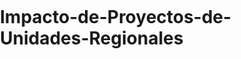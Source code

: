 # Impacto-de-Proyectos-de-Unidades-Regionales
<!doctype html>
<html lang="en">
    <head>
        <meta charset="utf-8">
        <meta http-equiv="X-UA-Compatible" content="IE=edge">
        <meta name="viewport" content="initial-scale=1,user-scalable=no,maximum-scale=1,width=device-width">
        <meta name="mobile-web-app-capable" content="yes">
        <meta name="apple-mobile-web-app-capable" content="yes">
        <link rel="stylesheet" href="css/leaflet.css">
        <link rel="stylesheet" href="css/qgis2web.css"><link rel="stylesheet" href="css/fontawesome-all.min.css">
        <link rel="stylesheet" href="css/leaflet-control-geocoder.Geocoder.css">
        <link rel="stylesheet" href="css/leaflet-measure.css">
        <style>
        html, body, #map {
            width: 100%;
            height: 100%;
            padding: 0;
            margin: 0;
        }
        </style>
        <title></title>
    </head>
    <body>
        <div id="map">
        </div>
        <script src="js/qgis2web_expressions.js"></script>
        <script src="js/leaflet.js"></script>
        <script src="js/leaflet-svg-shape-markers.min.js"></script>
        <script src="js/leaflet.rotatedMarker.js"></script>
        <script src="js/leaflet.pattern.js"></script>
        <script src="js/leaflet-hash.js"></script>
        <script src="js/Autolinker.min.js"></script>
        <script src="js/rbush.min.js"></script>
        <script src="js/labelgun.min.js"></script>
        <script src="js/labels.js"></script>
        <script src="js/leaflet-control-geocoder.Geocoder.js"></script>
        <script src="js/leaflet-measure.js"></script>
        <script src="data/Chiapas_0.js"></script>
        <script src="data/Sonora_1.js"></script>
        <script src="data/Veracruz_2.js"></script>
        <script src="data/Puebla_3.js"></script>
        <script src="data/Oaxaca_4.js"></script>
        <script src="data/BajaCalifornia_5.js"></script>
        <script src="data/BajaCalifornia_6.js"></script>
        <script src="data/Yucatn_7.js"></script>
        <script src="data/Michoacn_8.js"></script>
        <script src="data/Quertaro_9.js"></script>
        <script src="data/Durango_10.js"></script>
        <script src="data/Morelos_11.js"></script>
        <script src="data/Chihuahua_12.js"></script>
        <script src="data/Yucatn_13.js"></script>
        <script src="data/Chiapas_14.js"></script>
        <script src="data/Quertaro_15.js"></script>
        <script src="data/Durango_16.js"></script>
        <script src="data/Michoacn_17.js"></script>
        <script src="data/Chihuahua_18.js"></script>
        <script src="data/UnidadesRegionales_22.js"></script>
        <script>
        var map = L.map('map', {
            zoomControl:true, maxZoom:28, minZoom:1
        }).fitBounds([[-5.995462429335492,-120.50712848074072],[33.53374080139646,-81.78536175095039]]);
        var hash = new L.Hash(map);
        map.attributionControl.setPrefix('<a href="https://github.com/tomchadwin/qgis2web" target="_blank">qgis2web</a> &middot; <a href="https://leafletjs.com" title="A JS library for interactive maps">Leaflet</a> &middot; <a href="https://qgis.org">QGIS</a>');
        var autolinker = new Autolinker({truncate: {length: 30, location: 'smart'}});
        var measureControl = new L.Control.Measure({
            position: 'topleft',
            primaryLengthUnit: 'meters',
            secondaryLengthUnit: 'kilometers',
            primaryAreaUnit: 'sqmeters',
            secondaryAreaUnit: 'hectares'
        });
        measureControl.addTo(map);
        document.getElementsByClassName('leaflet-control-measure-toggle')[0]
        .innerHTML = '';
        document.getElementsByClassName('leaflet-control-measure-toggle')[0]
        .className += ' fas fa-ruler';
        var bounds_group = new L.featureGroup([]);
        function setBounds() {
        }
        function pop_Chiapas_0(feature, layer) {
        }

        function style_Chiapas_0_0() {
            return {
                pane: 'pane_Chiapas_0',
                radius: 4.0,
                opacity: 1,
                color: 'rgba(128,17,25,1.0)',
                dashArray: '',
                lineCap: 'butt',
                lineJoin: 'miter',
                weight: 2.0,
                fill: true,
                fillOpacity: 1,
                fillColor: 'rgba(219,30,42,1.0)',
                interactive: true,
            }
        }
        map.createPane('pane_Chiapas_0');
        map.getPane('pane_Chiapas_0').style.zIndex = 400;
        map.getPane('pane_Chiapas_0').style['mix-blend-mode'] = 'normal';
        var layer_Chiapas_0 = new L.geoJson(json_Chiapas_0, {
            attribution: '',
            interactive: true,
            dataVar: 'json_Chiapas_0',
            layerName: 'layer_Chiapas_0',
            pane: 'pane_Chiapas_0',
            onEachFeature: pop_Chiapas_0,
            pointToLayer: function (feature, latlng) {
                var context = {
                    feature: feature,
                    variables: {}
                };
                return L.circleMarker(latlng, style_Chiapas_0_0(feature));
            },
        });
        bounds_group.addLayer(layer_Chiapas_0);
        map.addLayer(layer_Chiapas_0);
        function pop_Sonora_1(feature, layer) {
        }

        function style_Sonora_1_0() {
            return {
                pane: 'pane_Sonora_1',
                radius: 4.0,
                opacity: 1,
                color: 'rgba(128,17,25,1.0)',
                dashArray: '',
                lineCap: 'butt',
                lineJoin: 'miter',
                weight: 2.0,
                fill: true,
                fillOpacity: 1,
                fillColor: 'rgba(219,30,42,1.0)',
                interactive: true,
            }
        }
        map.createPane('pane_Sonora_1');
        map.getPane('pane_Sonora_1').style.zIndex = 401;
        map.getPane('pane_Sonora_1').style['mix-blend-mode'] = 'normal';
        var layer_Sonora_1 = new L.geoJson(json_Sonora_1, {
            attribution: '',
            interactive: true,
            dataVar: 'json_Sonora_1',
            layerName: 'layer_Sonora_1',
            pane: 'pane_Sonora_1',
            onEachFeature: pop_Sonora_1,
            pointToLayer: function (feature, latlng) {
                var context = {
                    feature: feature,
                    variables: {}
                };
                return L.circleMarker(latlng, style_Sonora_1_0(feature));
            },
        });
        bounds_group.addLayer(layer_Sonora_1);
        map.addLayer(layer_Sonora_1);
        function pop_Veracruz_2(feature, layer) {
        }

        function style_Veracruz_2_0() {
            return {
                pane: 'pane_Veracruz_2',
                radius: 4.0,
                opacity: 1,
                color: 'rgba(128,17,25,1.0)',
                dashArray: '',
                lineCap: 'butt',
                lineJoin: 'miter',
                weight: 2.0,
                fill: true,
                fillOpacity: 1,
                fillColor: 'rgba(219,30,42,1.0)',
                interactive: true,
            }
        }
        map.createPane('pane_Veracruz_2');
        map.getPane('pane_Veracruz_2').style.zIndex = 402;
        map.getPane('pane_Veracruz_2').style['mix-blend-mode'] = 'normal';
        var layer_Veracruz_2 = new L.geoJson(json_Veracruz_2, {
            attribution: '',
            interactive: true,
            dataVar: 'json_Veracruz_2',
            layerName: 'layer_Veracruz_2',
            pane: 'pane_Veracruz_2',
            onEachFeature: pop_Veracruz_2,
            pointToLayer: function (feature, latlng) {
                var context = {
                    feature: feature,
                    variables: {}
                };
                return L.circleMarker(latlng, style_Veracruz_2_0(feature));
            },
        });
        bounds_group.addLayer(layer_Veracruz_2);
        map.addLayer(layer_Veracruz_2);
        function pop_Puebla_3(feature, layer) {
        }

        function style_Puebla_3_0() {
            return {
                pane: 'pane_Puebla_3',
                radius: 4.0,
                opacity: 1,
                color: 'rgba(128,17,25,1.0)',
                dashArray: '',
                lineCap: 'butt',
                lineJoin: 'miter',
                weight: 2.0,
                fill: true,
                fillOpacity: 1,
                fillColor: 'rgba(219,30,42,1.0)',
                interactive: true,
            }
        }
        map.createPane('pane_Puebla_3');
        map.getPane('pane_Puebla_3').style.zIndex = 403;
        map.getPane('pane_Puebla_3').style['mix-blend-mode'] = 'normal';
        var layer_Puebla_3 = new L.geoJson(json_Puebla_3, {
            attribution: '',
            interactive: true,
            dataVar: 'json_Puebla_3',
            layerName: 'layer_Puebla_3',
            pane: 'pane_Puebla_3',
            onEachFeature: pop_Puebla_3,
            pointToLayer: function (feature, latlng) {
                var context = {
                    feature: feature,
                    variables: {}
                };
                return L.circleMarker(latlng, style_Puebla_3_0(feature));
            },
        });
        bounds_group.addLayer(layer_Puebla_3);
        map.addLayer(layer_Puebla_3);
        function pop_Oaxaca_4(feature, layer) {
        }

        function style_Oaxaca_4_0() {
            return {
                pane: 'pane_Oaxaca_4',
                radius: 4.0,
                opacity: 1,
                color: 'rgba(128,17,25,1.0)',
                dashArray: '',
                lineCap: 'butt',
                lineJoin: 'miter',
                weight: 2.0,
                fill: true,
                fillOpacity: 1,
                fillColor: 'rgba(219,30,42,1.0)',
                interactive: true,
            }
        }
        map.createPane('pane_Oaxaca_4');
        map.getPane('pane_Oaxaca_4').style.zIndex = 404;
        map.getPane('pane_Oaxaca_4').style['mix-blend-mode'] = 'normal';
        var layer_Oaxaca_4 = new L.geoJson(json_Oaxaca_4, {
            attribution: '',
            interactive: true,
            dataVar: 'json_Oaxaca_4',
            layerName: 'layer_Oaxaca_4',
            pane: 'pane_Oaxaca_4',
            onEachFeature: pop_Oaxaca_4,
            pointToLayer: function (feature, latlng) {
                var context = {
                    feature: feature,
                    variables: {}
                };
                return L.circleMarker(latlng, style_Oaxaca_4_0(feature));
            },
        });
        bounds_group.addLayer(layer_Oaxaca_4);
        map.addLayer(layer_Oaxaca_4);
        function pop_BajaCalifornia_5(feature, layer) {
        }

        function style_BajaCalifornia_5_0() {
            return {
                pane: 'pane_BajaCalifornia_5',
                radius: 4.0,
                opacity: 1,
                color: 'rgba(128,17,25,1.0)',
                dashArray: '',
                lineCap: 'butt',
                lineJoin: 'miter',
                weight: 2.0,
                fill: true,
                fillOpacity: 1,
                fillColor: 'rgba(219,30,42,1.0)',
                interactive: true,
            }
        }
        map.createPane('pane_BajaCalifornia_5');
        map.getPane('pane_BajaCalifornia_5').style.zIndex = 405;
        map.getPane('pane_BajaCalifornia_5').style['mix-blend-mode'] = 'normal';
        var layer_BajaCalifornia_5 = new L.geoJson(json_BajaCalifornia_5, {
            attribution: '',
            interactive: true,
            dataVar: 'json_BajaCalifornia_5',
            layerName: 'layer_BajaCalifornia_5',
            pane: 'pane_BajaCalifornia_5',
            onEachFeature: pop_BajaCalifornia_5,
            pointToLayer: function (feature, latlng) {
                var context = {
                    feature: feature,
                    variables: {}
                };
                return L.circleMarker(latlng, style_BajaCalifornia_5_0(feature));
            },
        });
        bounds_group.addLayer(layer_BajaCalifornia_5);
        map.addLayer(layer_BajaCalifornia_5);
        function pop_BajaCalifornia_6(feature, layer) {
        }

        function style_BajaCalifornia_6_0() {
            return {
                pane: 'pane_BajaCalifornia_6',
                radius: 4.0,
                opacity: 1,
                color: 'rgba(128,17,25,1.0)',
                dashArray: '',
                lineCap: 'butt',
                lineJoin: 'miter',
                weight: 2.0,
                fill: true,
                fillOpacity: 1,
                fillColor: 'rgba(219,30,42,1.0)',
                interactive: true,
            }
        }
        map.createPane('pane_BajaCalifornia_6');
        map.getPane('pane_BajaCalifornia_6').style.zIndex = 406;
        map.getPane('pane_BajaCalifornia_6').style['mix-blend-mode'] = 'normal';
        var layer_BajaCalifornia_6 = new L.geoJson(json_BajaCalifornia_6, {
            attribution: '',
            interactive: true,
            dataVar: 'json_BajaCalifornia_6',
            layerName: 'layer_BajaCalifornia_6',
            pane: 'pane_BajaCalifornia_6',
            onEachFeature: pop_BajaCalifornia_6,
            pointToLayer: function (feature, latlng) {
                var context = {
                    feature: feature,
                    variables: {}
                };
                return L.circleMarker(latlng, style_BajaCalifornia_6_0(feature));
            },
        });
        bounds_group.addLayer(layer_BajaCalifornia_6);
        map.addLayer(layer_BajaCalifornia_6);
        function pop_Yucatn_7(feature, layer) {
        }

        function style_Yucatn_7_0() {
            return {
                pane: 'pane_Yucatn_7',
                radius: 4.0,
                opacity: 1,
                color: 'rgba(128,17,25,1.0)',
                dashArray: '',
                lineCap: 'butt',
                lineJoin: 'miter',
                weight: 2.0,
                fill: true,
                fillOpacity: 1,
                fillColor: 'rgba(219,30,42,1.0)',
                interactive: true,
            }
        }
        map.createPane('pane_Yucatn_7');
        map.getPane('pane_Yucatn_7').style.zIndex = 407;
        map.getPane('pane_Yucatn_7').style['mix-blend-mode'] = 'normal';
        var layer_Yucatn_7 = new L.geoJson(json_Yucatn_7, {
            attribution: '',
            interactive: true,
            dataVar: 'json_Yucatn_7',
            layerName: 'layer_Yucatn_7',
            pane: 'pane_Yucatn_7',
            onEachFeature: pop_Yucatn_7,
            pointToLayer: function (feature, latlng) {
                var context = {
                    feature: feature,
                    variables: {}
                };
                return L.circleMarker(latlng, style_Yucatn_7_0(feature));
            },
        });
        bounds_group.addLayer(layer_Yucatn_7);
        map.addLayer(layer_Yucatn_7);
        function pop_Michoacn_8(feature, layer) {
        }

        function style_Michoacn_8_0() {
            return {
                pane: 'pane_Michoacn_8',
                radius: 4.0,
                opacity: 1,
                color: 'rgba(128,17,25,1.0)',
                dashArray: '',
                lineCap: 'butt',
                lineJoin: 'miter',
                weight: 2.0,
                fill: true,
                fillOpacity: 1,
                fillColor: 'rgba(219,30,42,1.0)',
                interactive: true,
            }
        }
        map.createPane('pane_Michoacn_8');
        map.getPane('pane_Michoacn_8').style.zIndex = 408;
        map.getPane('pane_Michoacn_8').style['mix-blend-mode'] = 'normal';
        var layer_Michoacn_8 = new L.geoJson(json_Michoacn_8, {
            attribution: '',
            interactive: true,
            dataVar: 'json_Michoacn_8',
            layerName: 'layer_Michoacn_8',
            pane: 'pane_Michoacn_8',
            onEachFeature: pop_Michoacn_8,
            pointToLayer: function (feature, latlng) {
                var context = {
                    feature: feature,
                    variables: {}
                };
                return L.circleMarker(latlng, style_Michoacn_8_0(feature));
            },
        });
        bounds_group.addLayer(layer_Michoacn_8);
        map.addLayer(layer_Michoacn_8);
        function pop_Quertaro_9(feature, layer) {
        }

        function style_Quertaro_9_0() {
            return {
                pane: 'pane_Quertaro_9',
                radius: 4.0,
                opacity: 1,
                color: 'rgba(128,17,25,1.0)',
                dashArray: '',
                lineCap: 'butt',
                lineJoin: 'miter',
                weight: 2.0,
                fill: true,
                fillOpacity: 1,
                fillColor: 'rgba(219,30,42,1.0)',
                interactive: true,
            }
        }
        map.createPane('pane_Quertaro_9');
        map.getPane('pane_Quertaro_9').style.zIndex = 409;
        map.getPane('pane_Quertaro_9').style['mix-blend-mode'] = 'normal';
        var layer_Quertaro_9 = new L.geoJson(json_Quertaro_9, {
            attribution: '',
            interactive: true,
            dataVar: 'json_Quertaro_9',
            layerName: 'layer_Quertaro_9',
            pane: 'pane_Quertaro_9',
            onEachFeature: pop_Quertaro_9,
            pointToLayer: function (feature, latlng) {
                var context = {
                    feature: feature,
                    variables: {}
                };
                return L.circleMarker(latlng, style_Quertaro_9_0(feature));
            },
        });
        bounds_group.addLayer(layer_Quertaro_9);
        map.addLayer(layer_Quertaro_9);
        function pop_Durango_10(feature, layer) {
        }

        function style_Durango_10_0() {
            return {
                pane: 'pane_Durango_10',
                radius: 4.0,
                opacity: 1,
                color: 'rgba(128,17,25,1.0)',
                dashArray: '',
                lineCap: 'butt',
                lineJoin: 'miter',
                weight: 2.0,
                fill: true,
                fillOpacity: 1,
                fillColor: 'rgba(219,30,42,1.0)',
                interactive: true,
            }
        }
        map.createPane('pane_Durango_10');
        map.getPane('pane_Durango_10').style.zIndex = 410;
        map.getPane('pane_Durango_10').style['mix-blend-mode'] = 'normal';
        var layer_Durango_10 = new L.geoJson(json_Durango_10, {
            attribution: '',
            interactive: true,
            dataVar: 'json_Durango_10',
            layerName: 'layer_Durango_10',
            pane: 'pane_Durango_10',
            onEachFeature: pop_Durango_10,
            pointToLayer: function (feature, latlng) {
                var context = {
                    feature: feature,
                    variables: {}
                };
                return L.circleMarker(latlng, style_Durango_10_0(feature));
            },
        });
        bounds_group.addLayer(layer_Durango_10);
        map.addLayer(layer_Durango_10);
        function pop_Morelos_11(feature, layer) {
        }

        function style_Morelos_11_0() {
            return {
                pane: 'pane_Morelos_11',
                radius: 4.0,
                opacity: 1,
                color: 'rgba(128,17,25,1.0)',
                dashArray: '',
                lineCap: 'butt',
                lineJoin: 'miter',
                weight: 2.0,
                fill: true,
                fillOpacity: 1,
                fillColor: 'rgba(219,30,42,1.0)',
                interactive: true,
            }
        }
        map.createPane('pane_Morelos_11');
        map.getPane('pane_Morelos_11').style.zIndex = 411;
        map.getPane('pane_Morelos_11').style['mix-blend-mode'] = 'normal';
        var layer_Morelos_11 = new L.geoJson(json_Morelos_11, {
            attribution: '',
            interactive: true,
            dataVar: 'json_Morelos_11',
            layerName: 'layer_Morelos_11',
            pane: 'pane_Morelos_11',
            onEachFeature: pop_Morelos_11,
            pointToLayer: function (feature, latlng) {
                var context = {
                    feature: feature,
                    variables: {}
                };
                return L.circleMarker(latlng, style_Morelos_11_0(feature));
            },
        });
        bounds_group.addLayer(layer_Morelos_11);
        map.addLayer(layer_Morelos_11);
        function pop_Chihuahua_12(feature, layer) {
        }

        function style_Chihuahua_12_0() {
            return {
                pane: 'pane_Chihuahua_12',
                radius: 4.0,
                opacity: 1,
                color: 'rgba(128,17,25,1.0)',
                dashArray: '',
                lineCap: 'butt',
                lineJoin: 'miter',
                weight: 2.0,
                fill: true,
                fillOpacity: 1,
                fillColor: 'rgba(219,30,42,1.0)',
                interactive: true,
            }
        }
        map.createPane('pane_Chihuahua_12');
        map.getPane('pane_Chihuahua_12').style.zIndex = 412;
        map.getPane('pane_Chihuahua_12').style['mix-blend-mode'] = 'normal';
        var layer_Chihuahua_12 = new L.geoJson(json_Chihuahua_12, {
            attribution: '',
            interactive: true,
            dataVar: 'json_Chihuahua_12',
            layerName: 'layer_Chihuahua_12',
            pane: 'pane_Chihuahua_12',
            onEachFeature: pop_Chihuahua_12,
            pointToLayer: function (feature, latlng) {
                var context = {
                    feature: feature,
                    variables: {}
                };
                return L.circleMarker(latlng, style_Chihuahua_12_0(feature));
            },
        });
        bounds_group.addLayer(layer_Chihuahua_12);
        map.addLayer(layer_Chihuahua_12);
        function pop_Yucatn_13(feature, layer) {
        }

        function style_Yucatn_13_0() {
            return {
                pane: 'pane_Yucatn_13',
                radius: 4.0,
                opacity: 1,
                color: 'rgba(247,225,55,1.0)',
                dashArray: '',
                lineCap: 'butt',
                lineJoin: 'miter',
                weight: 2.0,
                fill: true,
                fillOpacity: 1,
                fillColor: 'rgba(250,255,57,1.0)',
                interactive: true,
            }
        }
        map.createPane('pane_Yucatn_13');
        map.getPane('pane_Yucatn_13').style.zIndex = 413;
        map.getPane('pane_Yucatn_13').style['mix-blend-mode'] = 'normal';
        var layer_Yucatn_13 = new L.geoJson(json_Yucatn_13, {
            attribution: '',
            interactive: true,
            dataVar: 'json_Yucatn_13',
            layerName: 'layer_Yucatn_13',
            pane: 'pane_Yucatn_13',
            onEachFeature: pop_Yucatn_13,
            pointToLayer: function (feature, latlng) {
                var context = {
                    feature: feature,
                    variables: {}
                };
                return L.circleMarker(latlng, style_Yucatn_13_0(feature));
            },
        });
        bounds_group.addLayer(layer_Yucatn_13);
        map.addLayer(layer_Yucatn_13);
        function pop_Chiapas_14(feature, layer) {
        }

        function style_Chiapas_14_0() {
            return {
                pane: 'pane_Chiapas_14',
                radius: 4.0,
                opacity: 1,
                color: 'rgba(247,225,55,1.0)',
                dashArray: '',
                lineCap: 'butt',
                lineJoin: 'miter',
                weight: 2.0,
                fill: true,
                fillOpacity: 1,
                fillColor: 'rgba(250,255,57,1.0)',
                interactive: true,
            }
        }
        map.createPane('pane_Chiapas_14');
        map.getPane('pane_Chiapas_14').style.zIndex = 414;
        map.getPane('pane_Chiapas_14').style['mix-blend-mode'] = 'normal';
        var layer_Chiapas_14 = new L.geoJson(json_Chiapas_14, {
            attribution: '',
            interactive: true,
            dataVar: 'json_Chiapas_14',
            layerName: 'layer_Chiapas_14',
            pane: 'pane_Chiapas_14',
            onEachFeature: pop_Chiapas_14,
            pointToLayer: function (feature, latlng) {
                var context = {
                    feature: feature,
                    variables: {}
                };
                return L.circleMarker(latlng, style_Chiapas_14_0(feature));
            },
        });
        bounds_group.addLayer(layer_Chiapas_14);
        map.addLayer(layer_Chiapas_14);
        function pop_Quertaro_15(feature, layer) {
        }

        function style_Quertaro_15_0() {
            return {
                pane: 'pane_Quertaro_15',
                radius: 4.0,
                opacity: 1,
                color: 'rgba(247,225,55,1.0)',
                dashArray: '',
                lineCap: 'butt',
                lineJoin: 'miter',
                weight: 2.0,
                fill: true,
                fillOpacity: 1,
                fillColor: 'rgba(250,255,57,1.0)',
                interactive: true,
            }
        }
        map.createPane('pane_Quertaro_15');
        map.getPane('pane_Quertaro_15').style.zIndex = 415;
        map.getPane('pane_Quertaro_15').style['mix-blend-mode'] = 'normal';
        var layer_Quertaro_15 = new L.geoJson(json_Quertaro_15, {
            attribution: '',
            interactive: true,
            dataVar: 'json_Quertaro_15',
            layerName: 'layer_Quertaro_15',
            pane: 'pane_Quertaro_15',
            onEachFeature: pop_Quertaro_15,
            pointToLayer: function (feature, latlng) {
                var context = {
                    feature: feature,
                    variables: {}
                };
                return L.circleMarker(latlng, style_Quertaro_15_0(feature));
            },
        });
        bounds_group.addLayer(layer_Quertaro_15);
        map.addLayer(layer_Quertaro_15);
        function pop_Durango_16(feature, layer) {
        }

        function style_Durango_16_0() {
            return {
                pane: 'pane_Durango_16',
                radius: 4.0,
                opacity: 1,
                color: 'rgba(247,225,55,1.0)',
                dashArray: '',
                lineCap: 'butt',
                lineJoin: 'miter',
                weight: 2.0,
                fill: true,
                fillOpacity: 1,
                fillColor: 'rgba(250,255,57,1.0)',
                interactive: true,
            }
        }
        map.createPane('pane_Durango_16');
        map.getPane('pane_Durango_16').style.zIndex = 416;
        map.getPane('pane_Durango_16').style['mix-blend-mode'] = 'normal';
        var layer_Durango_16 = new L.geoJson(json_Durango_16, {
            attribution: '',
            interactive: true,
            dataVar: 'json_Durango_16',
            layerName: 'layer_Durango_16',
            pane: 'pane_Durango_16',
            onEachFeature: pop_Durango_16,
            pointToLayer: function (feature, latlng) {
                var context = {
                    feature: feature,
                    variables: {}
                };
                return L.circleMarker(latlng, style_Durango_16_0(feature));
            },
        });
        bounds_group.addLayer(layer_Durango_16);
        map.addLayer(layer_Durango_16);
        function pop_Michoacn_17(feature, layer) {
        }

        function style_Michoacn_17_0() {
            return {
                pane: 'pane_Michoacn_17',
                radius: 4.0,
                opacity: 1,
                color: 'rgba(247,225,55,1.0)',
                dashArray: '',
                lineCap: 'butt',
                lineJoin: 'miter',
                weight: 2.0,
                fill: true,
                fillOpacity: 1,
                fillColor: 'rgba(250,255,57,1.0)',
                interactive: true,
            }
        }
        map.createPane('pane_Michoacn_17');
        map.getPane('pane_Michoacn_17').style.zIndex = 417;
        map.getPane('pane_Michoacn_17').style['mix-blend-mode'] = 'normal';
        var layer_Michoacn_17 = new L.geoJson(json_Michoacn_17, {
            attribution: '',
            interactive: true,
            dataVar: 'json_Michoacn_17',
            layerName: 'layer_Michoacn_17',
            pane: 'pane_Michoacn_17',
            onEachFeature: pop_Michoacn_17,
            pointToLayer: function (feature, latlng) {
                var context = {
                    feature: feature,
                    variables: {}
                };
                return L.circleMarker(latlng, style_Michoacn_17_0(feature));
            },
        });
        bounds_group.addLayer(layer_Michoacn_17);
        map.addLayer(layer_Michoacn_17);
        function pop_Chihuahua_18(feature, layer) {
        }

        function style_Chihuahua_18_0() {
            return {
                pane: 'pane_Chihuahua_18',
                radius: 4.0,
                opacity: 1,
                color: 'rgba(247,225,55,1.0)',
                dashArray: '',
                lineCap: 'butt',
                lineJoin: 'miter',
                weight: 2.0,
                fill: true,
                fillOpacity: 1,
                fillColor: 'rgba(250,255,57,1.0)',
                interactive: true,
            }
        }
        map.createPane('pane_Chihuahua_18');
        map.getPane('pane_Chihuahua_18').style.zIndex = 418;
        map.getPane('pane_Chihuahua_18').style['mix-blend-mode'] = 'normal';
        var layer_Chihuahua_18 = new L.geoJson(json_Chihuahua_18, {
            attribution: '',
            interactive: true,
            dataVar: 'json_Chihuahua_18',
            layerName: 'layer_Chihuahua_18',
            pane: 'pane_Chihuahua_18',
            onEachFeature: pop_Chihuahua_18,
            pointToLayer: function (feature, latlng) {
                var context = {
                    feature: feature,
                    variables: {}
                };
                return L.circleMarker(latlng, style_Chihuahua_18_0(feature));
            },
        });
        bounds_group.addLayer(layer_Chihuahua_18);
        map.addLayer(layer_Chihuahua_18);
        map.createPane('pane_OpenStreetMap_19');
        map.getPane('pane_OpenStreetMap_19').style.zIndex = 419;
        var layer_OpenStreetMap_19 = L.tileLayer('http://tile.openstreetmap.org/{z}/{x}/{y}.png', {
            pane: 'pane_OpenStreetMap_19',
            opacity: 1.0,
            attribution: '',
            minZoom: 1,
            maxZoom: 28,
        });
        layer_OpenStreetMap_19;
        map.addLayer(layer_OpenStreetMap_19);
        map.createPane('pane_OpenStreetMap_20');
        map.getPane('pane_OpenStreetMap_20').style.zIndex = 420;
        var layer_OpenStreetMap_20 = L.tileLayer('http://tile.openstreetmap.org/{z}/{x}/{y}.png', {
            pane: 'pane_OpenStreetMap_20',
            opacity: 1.0,
            attribution: '',
            minZoom: 1,
            maxZoom: 28,
        });
        layer_OpenStreetMap_20;
        map.addLayer(layer_OpenStreetMap_20);
        map.createPane('pane_GoogleTerrain_21');
        map.getPane('pane_GoogleTerrain_21').style.zIndex = 421;
        var layer_GoogleTerrain_21 = L.tileLayer('https://mt1.google.com/vt/lyrs=p&x={x}&y={y}&z={z}', {
            pane: 'pane_GoogleTerrain_21',
            opacity: 1.0,
            attribution: '<a href="https://www.google.at/permissions/geoguidelines/attr-guide.html">Map data ©2015 Google</a>',
            minZoom: 1,
            maxZoom: 28,
            minNativeZoom: 0,
            maxNativeZoom: 20
        });
        layer_GoogleTerrain_21;
        map.addLayer(layer_GoogleTerrain_21);
        function pop_UnidadesRegionales_22(feature, layer) {
            var popupContent = '<table>\
                    <tr>\
                        <td colspan="2">' + (feature.properties['qc_id'] !== null ? autolinker.link(feature.properties['qc_id'].toLocaleString()) : '') + '</td>\
                    </tr>\
                    <tr>\
                        <td colspan="2">' + (feature.properties['unidades r'] !== null ? autolinker.link(feature.properties['unidades r'].toLocaleString()) : '') + '</td>\
                    </tr>\
                    <tr>\
                        <td colspan="2">' + (feature.properties['municipios'] !== null ? autolinker.link(feature.properties['municipios'].toLocaleString()) : '') + '</td>\
                    </tr>\
                    <tr>\
                        <td colspan="2">' + (feature.properties['datos'] !== null ? autolinker.link(feature.properties['datos'].toLocaleString()) : '') + '</td>\
                    </tr>\
                    <tr>\
                        <td colspan="2">' + (feature.properties['latitud'] !== null ? autolinker.link(feature.properties['latitud'].toLocaleString()) : '') + '</td>\
                    </tr>\
                    <tr>\
                        <td colspan="2">' + (feature.properties['longitud'] !== null ? autolinker.link(feature.properties['longitud'].toLocaleString()) : '') + '</td>\
                    </tr>\
                </table>';
            layer.bindPopup(popupContent, {maxHeight: 400});
        }

        function style_UnidadesRegionales_22_0() {
            return {
                pane: 'pane_UnidadesRegionales_22',
                shape: 'diamond',
                radius: 5.6,
                opacity: 1,
                color: 'rgba(246,80,20,1.0)',
                dashArray: '',
                lineCap: 'butt',
                lineJoin: 'miter',
                weight: 2.0,
                fill: true,
                fillOpacity: 1,
                fillColor: 'rgba(255,116,57,1.0)',
                interactive: true,
            }
        }
        map.createPane('pane_UnidadesRegionales_22');
        map.getPane('pane_UnidadesRegionales_22').style.zIndex = 422;
        map.getPane('pane_UnidadesRegionales_22').style['mix-blend-mode'] = 'normal';
        var layer_UnidadesRegionales_22 = new L.geoJson(json_UnidadesRegionales_22, {
            attribution: '',
            interactive: true,
            dataVar: 'json_UnidadesRegionales_22',
            layerName: 'layer_UnidadesRegionales_22',
            pane: 'pane_UnidadesRegionales_22',
            onEachFeature: pop_UnidadesRegionales_22,
            pointToLayer: function (feature, latlng) {
                var context = {
                    feature: feature,
                    variables: {}
                };
                return L.shapeMarker(latlng, style_UnidadesRegionales_22_0(feature));
            },
        });
        bounds_group.addLayer(layer_UnidadesRegionales_22);
        map.addLayer(layer_UnidadesRegionales_22);
        var osmGeocoder = new L.Control.Geocoder({
            collapsed: true,
            position: 'topleft',
            text: 'Search',
            title: 'Testing'
        }).addTo(map);
        document.getElementsByClassName('leaflet-control-geocoder-icon')[0]
        .className += ' fa fa-search';
        document.getElementsByClassName('leaflet-control-geocoder-icon')[0]
        .title += 'Search for a place';
        var baseMaps = {};
        L.control.layers(baseMaps,{'<img src="legend/UnidadesRegionales_22.png" /> Unidades Regionales': layer_UnidadesRegionales_22,"Google Terrain": layer_GoogleTerrain_21,"OpenStreetMap": layer_OpenStreetMap_20,"OpenStreetMap": layer_OpenStreetMap_19,'<img src="legend/Chihuahua_18.png" /> Chihuahua': layer_Chihuahua_18,'<img src="legend/Michoacn_17.png" /> Michoacán': layer_Michoacn_17,'<img src="legend/Durango_16.png" /> Durango': layer_Durango_16,'<img src="legend/Quertaro_15.png" /> Querétaro': layer_Quertaro_15,'<img src="legend/Chiapas_14.png" /> Chiapas': layer_Chiapas_14,'<img src="legend/Yucatn_13.png" /> Yucatán': layer_Yucatn_13,'<img src="legend/Chihuahua_12.png" /> Chihuahua': layer_Chihuahua_12,'<img src="legend/Morelos_11.png" /> Morelos': layer_Morelos_11,'<img src="legend/Durango_10.png" /> Durango': layer_Durango_10,'<img src="legend/Quertaro_9.png" /> Querétaro': layer_Quertaro_9,'<img src="legend/Michoacn_8.png" /> Michoacán': layer_Michoacn_8,'<img src="legend/Yucatn_7.png" /> Yucatán': layer_Yucatn_7,'<img src="legend/BajaCalifornia_6.png" /> Baja California': layer_BajaCalifornia_6,'<img src="legend/BajaCalifornia_5.png" /> Baja California': layer_BajaCalifornia_5,'<img src="legend/Oaxaca_4.png" /> Oaxaca': layer_Oaxaca_4,'<img src="legend/Puebla_3.png" /> Puebla': layer_Puebla_3,'<img src="legend/Veracruz_2.png" /> Veracruz': layer_Veracruz_2,'<img src="legend/Sonora_1.png" /> Sonora': layer_Sonora_1,'<img src="legend/Chiapas_0.png" /> Chiapas': layer_Chiapas_0,},{collapsed:false}).addTo(map);
        setBounds();
        </script>
    </body>
</html>
